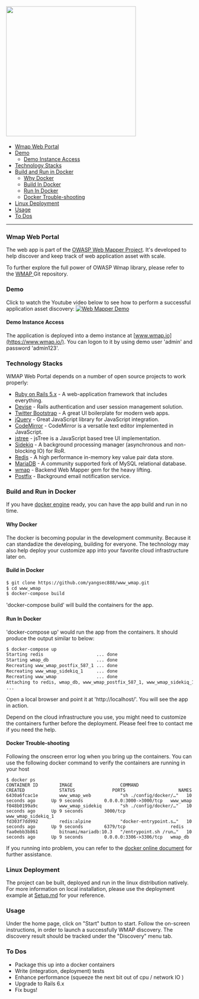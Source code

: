 [<img src='/wmap_logo.jpg' width='350' height='350'>](https://github.com/yangsec888/www_wmap)
=====================

- [Wmap Web Portal](#wmap-web-portal)
- [Demo](#demo)
  - [Demo Instance Access](#demo-instance-access)
- [Technology Stacks](#technology-stacks)
- [Build and Run in Docker](#build-and-run-in-docker)
  - [Why Docker](#why-docker)
  - [Build In Docker](#build-in-docker)
  - [Run In Docker](#run-in-docker)
  - [Docker Trouble-shooting](#docker-trouble-shooting)
- [Linux Deployment](#linux-deployment)
- [Usage](#usage)
- [To Dos](#to-dos)

---

### Wmap Web Portal

The web app is part of the [OWASP Web Mapper Project](https://www.owasp.org/index.php/OWASP_Web_Mapper_Project). It's developed to help discover and keep track of web application asset with scale.

To further explore the full power of OWASP Wmap library, please refer to the <a href="https://github.com/yangsec888/wmap" target="_blank"> WMAP </a> Git repository.


### Demo

Click to watch the Youtube video below to see how to perform a successful application asset discovery:
[![Web Mapper Demo](https://img.youtube.com/vi/TL1occsk3Fc/0.jpg)](https://www.youtube.com/watch?v=TL1occsk3Fc "Web Mapper Demo")

#### Demo Instance Access
The application is deployed into a demo instance at [www.wmap.io](https://www.wmap.io/). You can logon to it by using demo user 'admin' and password 'admin123'.


### Technology Stacks

WMAP Web Portal depends on a number of open source projects to work properly:

* [Ruby on Rails 5.x](https://rubyonrails.org/) - A web-application framework that includes everything.
* [Devise](https://github.com/plataformatec/devise/wiki) - Rails authentication and user session management solution.
* [Twitter Bootstrap](https://getbootstrap.com/) - A great UI boilerplate for modern web apps.
* [jQuery](https://jquery.com/) - Great JavaScript library for JavaScript integration.
* [CodeMirror](https://codemirror.net/) - CodeMirror is a versatile text editor implemented in JavaScript.
* [jstree](https://www.jstree.com/) -  jsTree is a JavaScript based tree UI implementation.
* [Sidekiq](https://github.com/mperham/sidekiq) - A background processing manager (asynchronous and non-blocking IO) for RoR.
* [Redis](https://redis.io/) - A high performance in-memory key value pair data store.
* [MariaDB](https://mariadb.org/) - A community supported fork of MySQL relational database.
* [wmap](https://github.com/yangsec888/wmap) - Backend Web Mapper gem for the heavy lifting.
* [Postfix](http://www.postfix.org/) - Background email notification service.

### Build and Run in Docker

If you have [docker engine](https://docs.docker.com/install/) ready, you can have the app build and run in no time.

#### Why Docker
The docker is becoming popular in the development community. Because it can standadize the developing, building for everyone. The technology may also help deploy your customize app into your favorite cloud infrastructure later on.

#### Build in Docker   
```sh
$ git clone https://github.com/yangsec888/www_wmap.git
$ cd www_wmap
$ docker-compose build
```
'docker-compose build' will build the containers for the app.

#### Run In Docker

'docker-compose up' would run the app from the containers.
It should produce the output similar to below:
```sh
$ docker-compose up
Starting redis                    ... done
Starting wmap_db                  ... done
Recreating www_wmap_postfix_587_1 ... done
Recreating www_wmap_sidekiq_1     ... done
Recreating www_wmap               ... done
Attaching to redis, wmap_db, www_wmap_postfix_587_1, www_wmap_sidekiq_1, www_wmap
...
```
Open a local browser and point it at 'http://localhost/'. You will see the app in action.

Depend on the cloud infrastructure you use, you might need to customize the containers further before the deployment. Please feel free to contact me if you need the help.

#### Docker Trouble-shooting
Following the onscreen error log when you bring up the containers. You can use the following docker command to verify the containers are running in your host
```
$ docker ps
CONTAINER ID        IMAGE                  COMMAND                  CREATED             STATUS              PORTS                    NAMES
6430a6fcac1e        www_wmap_web           "sh ./config/docker/…"   10 seconds ago      Up 9 seconds        0.0.0.0:3000->3000/tcp   www_wmap
f048b0199a9c        www_wmap_sidekiq       "sh ./config/docker/…"   10 seconds ago      Up 9 seconds        3000/tcp                 www_wmap_sidekiq_1
fd303f7dd992        redis:alpine           "docker-entrypoint.s…"   10 seconds ago      Up 9 seconds        6379/tcp                 redis
faa0ebb3b861        bitnami/mariadb:10.3   "/entrypoint.sh /run…"   10 seconds ago      Up 9 seconds        0.0.0.0:3306->3306/tcp   wmap_db
```
If you running into problem, you can refer to the [docker online document](https://docs.docker.com) for further assistance.


### Linux Deployment   
The project can be built, deployed and run in the linux distribution natively. For more information on local installation, please use the deployment example at [Setup.md](Setup.md) for your reference.


### Usage
Under the home page, click on "Start" button to start. Follow the on-screen instructions, in order to launch a successfully WMAP discovery. The discovery result should be tracked under the "Discovery" menu tab.


### To Dos

 - Package this up into a docker containers
 - Write (integration, deployment) tests
 - Enhance performance (squeeze the next bit out of cpu / network IO )
 - Upgrade to Rails 6.x
 - Fix bugs!
